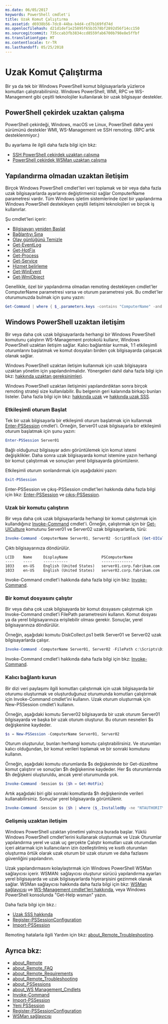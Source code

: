 ```yaml
---
ms.date: 06/05/2017
keywords: PowerShell cmdlet'i
title: Uzak Komut Çalıştırma
ms.assetid: d6938b56-7dc8-44ba-b4d4-cd7b169fd74d
ms.openlocfilehash: d21d1def1e25895f65b3578bf2892d56f14cc150
ms.sourcegitcommit: 735ccab3fb3834ccd8559fab6700b798e8e5ffbf
ms.translationtype: MT
ms.contentlocale: tr-TR
ms.lasthandoff: 05/25/2018
---
```

# <a name="running-remote-commands"></a>Uzak Komut Çalıştırma

Bir ya da tek bir Windows PowerShell komut bilgisayarlarla yüzlerce komutları çalıştırabilirsiniz. Windows PowerShell, WMI, RPC ve WS-Management gibi çeşitli teknolojiler kullanılarak bir uzak bilgisayar destekler.

## <a name="remoting-in-powershell-core"></a>PowerShell çekirdek uzaktan çalışma

PowerShell çekirdeği, Windows, macOS ve Linux, PowerShell daha yeni sürümünü destekler WMI, WS-Management ve SSH remoting.
(RPC artık desteklenmiyor.)

Bu ayarlama ile ilgili daha fazla bilgi için bkz:

* [SSH PowerShell çekirdek uzaktan çalışma][ssh-remoting]
* [PowerShell çekirdek WSMan uzaktan çalışma][wsman-remoting]

## <a name="remoting-without-configuration"></a>Yapılandırma olmadan uzaktan iletişim

Birçok Windows PowerShell cmdlet'leri veri toplamak ve bir veya daha fazla uzak bilgisayarlarda ayarlarını değiştirmenizi sağlar ComputerName parametresi vardır. Tüm Windows işletim sistemlerinde özel bir yapılandırma Windows PowerShell destekleyen çeşitli iletişimi teknolojileri ve birçok iş kullanırlar.

Şu cmdlet'leri içerir:

* [Bilgisayarı yeniden Başlat](https://go.microsoft.com/fwlink/?LinkId=821625)
* [Bağlantıyı Sına](https://go.microsoft.com/fwlink/?LinkId=821646)
* [Olay günlüğünü Temizle](https://go.microsoft.com/fwlink/?LinkId=821568)
* [Get-EventLog](https://go.microsoft.com/fwlink/?LinkId=821585)
* [Get-HotFix](https://go.microsoft.com/fwlink/?LinkId=821586)
* [Get-Process](https://go.microsoft.com/fwlink/?linkid=821590)
* [Get-Service](https://go.microsoft.com/fwlink/?LinkId=821593)
* [Hizmet belirleme](https://go.microsoft.com/fwlink/?LinkId=821633)
* [Get-WinEvent](https://go.microsoft.com/fwlink/?linkid=821529)
* [Get-WmiObject](https://go.microsoft.com/fwlink/?LinkId=821595)

Genellikle, özel bir yapılandırma olmadan remoting destekleyen cmdlet'ler ComputerName parametresi varsa ve oturum parametresi yok. Bu cmdlet'ler oturumunuzda bulmak için şunu yazın:

```powershell
Get-Command | where { $_.parameters.keys -contains "ComputerName" -and $_.parameters.keys -notcontains "Session"}
```

## <a name="windows-powershell-remoting"></a>Windows PowerShell uzaktan iletişim

Bir veya daha çok uzak bilgisayarlarda herhangi bir Windows PowerShell komutunu çalıştırın WS-Management protokolü kullanır, Windows PowerShell uzaktan iletişim sağlar. Kalıcı bağlantılar kurmak, 1:1 etkileşimli oturumlarını başlatmak ve komut dosyaları birden çok bilgisayarda çalışacak olanak sağlar.

Windows PowerShell uzaktan iletişim kullanmak için uzak bilgisayara uzaktan yönetim için yapılandırılmalıdır. Yönergeleri dahil daha fazla bilgi için bkz: [hakkında uzaktan gereksinimleri](https://technet.microsoft.com/library/dd315349.aspx).

Windows PowerShell uzaktan iletişimini yapılandırdıktan sonra birçok remoting strateji size kullanılabilir. Bu belgenin geri kalanında birkaçı bunları listeler. Daha fazla bilgi için bkz: [hakkında uzak](https://technet.microsoft.com/library/dd347744.aspx) ve [hakkında uzak SSS](https://technet.microsoft.com/library/dd347744.aspx).

### <a name="start-an-interactive-session"></a>Etkileşimli oturum Başlat

Tek bir uzak bilgisayarla bir etkileşimli oturum başlatmak için kullanmak [Enter-PSSession](https://go.microsoft.com/fwlink/?LinkId=821477) cmdlet'i.
Örneğin, Server01 uzak bilgisayarla bir etkileşimli oturum başlatmak için şunu yazın:

```powershell
Enter-PSSession Server01
```

Bağlı olduğunuz bilgisayar adını görüntülemek için komut istemi değişiklikler. Daha sonra uzak bilgisayarda komut istemine yazın herhangi bir komut çalıştırmak ve sonuçları yerel bilgisayarda görüntülenir.

Etkileşimli oturum sonlandırmak için aşağıdakini yazın:

```powershell
Exit-PSSession
```

Enter-PSSession ve çıkış-PSSession cmdlet'leri hakkında daha fazla bilgi için bkz: [Enter-PSSession](https://go.microsoft.com/fwlink/?LinkId=821477) ve [çıkış-PSSession](https://go.microsoft.com/fwlink/?LinkID=821478).

### <a name="run-a-remote-command"></a>Uzak bir komutu çalıştırın

Bir veya daha çok uzak bilgisayarlarda herhangi bir komut çalıştırmak için kullandığınız [Invoke-Command](https://go.microsoft.com/fwlink/?LinkId=821493) cmdlet'i.
Örneğin, çalıştırmak için bir [Get-UICulture](https://go.microsoft.com/fwlink/?LinkId=821806) komutunu Server01 ve Server02 uzak bilgisayarlarda, türü:

```powershell
Invoke-Command -ComputerName Server01, Server02 -ScriptBlock {Get-UICulture}
```

Çıktı bilgisayarınıza döndürülür.

```output
LCID    Name     DisplayName               PSComputerName
----    ----     -----------               --------------
1033    en-US    English (United States)   server01.corp.fabrikam.com
1033    en-US    English (United States)   server02.corp.fabrikam.com
```

Invoke-Command cmdlet'i hakkında daha fazla bilgi için bkz: [Invoke-Command](https://go.microsoft.com/fwlink/?LinkId=821493).

### <a name="run-a-script"></a>Bir komut dosyasını çalıştır

Bir veya daha çok uzak bilgisayarda bir komut dosyasını çalıştırmak için Invoke-Command cmdlet'i FilePath parametresini kullanın. Komut dosyası ya da yerel bilgisayarınıza erişilebilir olması gerekir. Sonuçlar, yerel bilgisayarınıza döndürülür.

Örneğin, aşağıdaki komutu DiskCollect.ps1 betik Server01 ve Server02 uzak bilgisayarlarda çalışır.

```powershell
Invoke-Command -ComputerName Server01, Server02 -FilePath c:\Scripts\DiskCollect.ps1
```

Invoke-Command cmdlet'i hakkında daha fazla bilgi için bkz: [Invoke-Command](https://go.microsoft.com/fwlink/?LinkId=821493).

### <a name="establish-a-persistent-connection"></a>Kalıcı bağlantı kurun

Bir dizi veri paylaşımı ilgili komutları çalıştırmak için uzak bilgisayarda bir oturumu oluşturmak ve oluşturduğunuz oturumunda komutları çalıştırmak için Invoke-Command cmdlet'ini kullanın. Uzak oturum oluşturmak için New-PSSession cmdlet'i kullanın.

Örneğin, aşağıdaki komutu Server02 bilgisayarda bir uzak oturum Server01 bilgisayarda ve başka bir uzak oturum oluşturur. Bu oturum nesneleri $s değişkenine kaydeder.

```powershell
$s = New-PSSession -ComputerName Server01, Server02
```

Oturum oluşturulur, bunları herhangi komutu çalıştırabilirsiniz. Ve oturumları kalıcı olduğundan, bir komut verileri toplamak ve bir sonraki komutunu kullanın.

Örneğin, aşağıdaki komutu oturumlarda $s değişkeninde bir Get-düzeltme komut çalıştırır ve sonuçları $h değişkenine kaydeder. Her $s oturumlarında $h değişkeni oluşturuldu, ancak yerel oturumunda yok.

```powershell
Invoke-Command -Session $s {$h = Get-HotFix}
```

Artık aşağıdaki biri gibi sonraki komutlarda $h değişkeninde verileri kullanabilirsiniz. Sonuçlar yerel bilgisayarda görüntülenir.

```powershell
Invoke-Command -Session $s {$h | where {$_.InstalledBy -ne "NTAUTHORITY\SYSTEM"}}
```

### <a name="advanced-remoting"></a>Gelişmiş uzaktan iletişim

Windows PowerShell uzaktan yönetimi yalnızca burada başlar. Yüklü Windows PowerShell cmdlet'lerini kullanarak oluşturmak ve Uzak Oturumlar yapılandırma yerel ve uzak uç gerçekte Çalıştır komutları uzak oturumdan içeri aktarmak için kullanıcıların izin özelleştirilmiş ve kısıtlı oturumları oluşturma örtük olarak uzak oturum bir uzak oturum ve daha fazlasını güvenliğini yapılandırın.

Uzak yapılandırmasını kolaylaştırmak için Windows PowerShell WSMan sağlayıcısı içerir. WSMAN: sağlayıcısı oluşturur sürücü yapılandırma ayarları yerel bilgisayarda ve uzak bilgisayarlarda hiyerarşisini gezinmek olanak sağlar.
WSMan sağlayıcısı hakkında daha fazla bilgi için bkz: [WSMan sağlayıcısı](https://technet.microsoft.com/library/dd819476.aspx) ve [WS-Management cmdlet'leri hakkında](https://technet.microsoft.com/library/dd819481.aspx), veya Windows PowerShell konsolunda "Get-Help wsman" yazın.

Daha fazla bilgi için bkz.:

- [Uzak SSS hakkında](https://technet.microsoft.com/library/dd315359.aspx)
- [Register-PSSessionConfiguration](https://go.microsoft.com/fwlink/?LinkId=821508)
- [Import-PSSession](https://go.microsoft.com/fwlink/?LinkId=821821)

Remoting hatalarla ilgili Yardım için bkz: [about_Remote_Troubleshooting](https://technet.microsoft.com/library/dd347642.aspx).

## <a name="see-also"></a>Ayrıca bkz:

- [about_Remote](https://technet.microsoft.com/library/9b4a5c87-9162-4adf-bdfe-fbc80b9b8970)
- [about_Remote_FAQ](https://technet.microsoft.com/library/e23702fd-9415-4a98-9975-390a4d3adc42)
- [about_Remote_Requirements](https://technet.microsoft.com/library/da213949-134c-4741-b307-81f4492ba1bd)
- [about_Remote_Troubleshooting](https://technet.microsoft.com/library/2f890148-8578-49ed-85ea-79a489dd6317)
- [about_PSSessions](https://technet.microsoft.com/library/7a9b4e0e-fa1b-47b0-92f6-6e2995d70acb)
- [about_WS Management_Cmdlets](https://technet.microsoft.com/library/6ed3370a-ea10-45a5-9493-696aeace27ed)
- [Invoke-Command](https://go.microsoft.com/fwlink/?LinkId=821493)
- [Import-PSSession](https://go.microsoft.com/fwlink/?LinkId=821821)
- [Yeni PSSession](https://go.microsoft.com/fwlink/?LinkId=821498)
- [Register-PSSessionConfiguration](https://go.microsoft.com/fwlink/?LinkId=821508)
- [WSMan sağlayıcısı](https://technet.microsoft.com/library/66fe1241-e08f-49ca-832f-a84c33ca8735)

[wsman-remoting]: WSMan-Remoting-in-PowerShell-Core.md
[ssh-remoting]: SSH-Remoting-in-PowerShell-Core.md